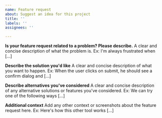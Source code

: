 ```yaml
---
name: Feature request
about: Suggest an idea for this project
title: ''
labels: ''
assignees: ''

---
```


**Is your feature request related to a problem? Please describe.**
A clear and concise description of what the problem is. Ex: I'm always frustrated when [...]

**Describe the solution you'd like**
A clear and concise description of what you want to happen. Ex: When the user clicks on submit, he should see a confirm dialog and [...]

**Describe alternatives you've considered**
A clear and concise description of any alternative solutions or features you've considered. Ex: We can try one of the following ways [...]

**Additional context**
Add any other context or screenshots about the feature request here. Ex: Here's how this other tool works [...]
